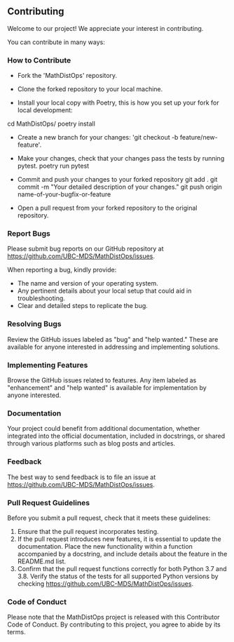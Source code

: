 ## Contributing

Welcome to our project! We appreciate your interest in contributing.

You can contribute in many ways:

### How to Contribute

- Fork the 'MathDistOps' repository.

- Clone the forked repository to your local machine.

- Install your local copy with Poetry, this is how you set up your fork for local development:
    
cd MathDistOps/
poetry install

- Create a new branch for your changes: 'git checkout -b feature/new-feature'.

- Make your changes, check that your changes pass the tests by running pytest.
poetry run pytest

- Commit and push your changes to your forked repository
git add .
git commit -m "Your detailed description of your changes."
git push origin name-of-your-bugfix-or-feature

- Open a pull request from your forked repository to the original repository.

### Report Bugs

Please submit bug reports on our GitHub repository at https://github.com/UBC-MDS/MathDistOps/issues.

When reporting a bug, kindly provide:

- The name and version of your operating system.
- Any pertinent details about your local setup that could aid in troubleshooting.
- Clear and detailed steps to replicate the bug.

### Resolving Bugs

Review the GitHub issues labeled as "bug" and "help wanted." These are available for anyone interested in addressing and implementing solutions.

### Implementing Features

Browse the GitHub issues related to features. Any item labeled as "enhancement" and "help wanted" is available for implementation by anyone interested.

### Documentation

Your project could benefit from additional documentation, whether integrated into the official documentation, included in docstrings, or shared through various platforms such as blog posts and articles.

### Feedback

The best way to send feedback is to file an issue at https://github.com/UBC-MDS/MathDistOps/issues.


### Pull Request Guidelines
Before you submit a pull request, check that it meets these guidelines:

1. Ensure that the pull request incorporates testing.
2. If the pull request introduces new features, it is essential to update the documentation. Place the new functionality within a function accompanied by a docstring, and include details about the feature in the README.md list.
3. Confirm that the pull request functions correctly for both Python 3.7 and 3.8. Verify the status of the tests for all supported Python versions by checking https://github.com/UBC-MDS/MathDistOps/issues.


### Code of Conduct
Please note that the MathDistOps project is released with this Contributor Code of Conduct. By contributing to this project, you agree to abide by its terms.




